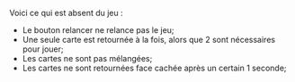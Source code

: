 Voici ce qui est absent du jeu :

- Le bouton relancer ne relance pas le jeu;
- Une seule carte est retournée à la fois, alors que 2 sont nécessaires pour jouer;
- Les cartes ne sont pas mélangées;
- Les cartes ne sont retournées face cachée après un certain 1 seconde;
